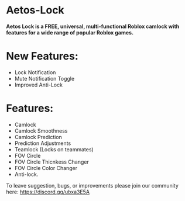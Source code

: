 # Aetos-Lock
**Aetos Lock is a FREE, universal, multi-functional Roblox camlock with features for a wide range of popular Roblox games.**

# New Features:
- Lock Notification
- Mute Notification Toggle
- Improved Anti-Lock
# Features:
- Camlock
- Camlock Smoothness
- Camlock Prediction
- Prediction Adjustments
- Teamlock (Locks on teammates)
- FOV Circle
- FOV Circle Thicnkess Changer
- FOV Circle Color Changer
- Anti-lock.

To leave suggestion, bugs, or improvements please join our community here: https://discord.gg/ubxa3E5A
